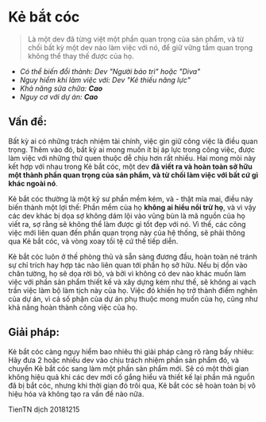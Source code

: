 # Kẻ bắt cóc
> Là một dev đã từng việt một phần quan trọng của sản phẩm, và từ chối bất kỳ một dev nào làm việc với nó, để giữ vững tầm quan trọng không thể thay thế được của họ.

* _Có thể biến đổi thành: Dev "Người bảo trì" hoặc "Diva"_
* _Nguy hiểm khi làm việc với: Dev "Kẻ thiếu năng lực"_
* _Khả năng sửa chữa: **Cao**_
* _Nguy cơ với dự án: **Cao**_

## Vấn đề:

Bất kỳ ai có những trách nhiệm tài chính, việc gìn giữ công việc là điều quan trọng. Thêm vào đó, bất kỳ ai mong muốn ít bị áp lực trong công việc, được làm việc với những thứ quen thuộc dễ chịu hơn rất nhiều. Hai mong mỏi này kết hợp với nhau trong Kẻ bắt cóc, một dev **đã viết ra và hoàn toàn sở hữu một thành phần quan trọng của sản phẩm, và từ chối làm việc với bất cứ gì khác ngoài nó**.

Kẻ bắt cóc thường là một kỹ sư phần mềm kém, và - thật mỉa mai, điều này biến thành một lợi thế: Phần mềm của họ **không ai hiểu nổi trừ họ**, và vì vậy các dev khác bị dọa sợ không dám lội vào vũng bùn là mã nguồn của họ viết ra, sợ rằng sẽ không thể làm được gì tốt đẹp với nó. Vì thế, các công việc mới liên quan đến phần quan trọng này của hệ thống, sẽ phải thông qua Kẻ bắt cóc, và vòng xoay tồi tệ cứ thế tiếp diễn.

Kẻ bắt cóc luôn ở thế phòng thủ và sẵn sàng đương đầu, hoàn toàn né tránh sự chỉ trích hay hợp tác nào liên quan tới phần họ sở hữu. Nếu bị dồn vào chân tường, họ sẽ dọa rời bỏ, và bởi vì không có dev nào khác muốn làm việc với phần sản phẩm thiết kế và xây dựng kém như thế, sẽ không ai vạch trần việc làm bộ làm tịch này của họ. Việc đó khiến họ trở thành điểm nghẽn của dự án, vì cả số phận của dự án phụ thuộc mong muốn của họ, cũng như khả năng hoàn thành công việc của họ.

## Giải pháp:

Kẻ bắt cóc càng nguy hiểm bao nhiêu thì giải pháp càng rõ ràng bấy nhiêu: Hãy đưa 2 hoặc nhiều dev vào chịu trách nhiệm phần sản phẩm đó, và chuyển Kẻ bắt cóc sang làm một phần sản phẩm mới. Sẽ có một thời gian không hiệu quả khi các dev mới cố gắng hiểu và thiết kế lại phần mã nguồn đã bị bắt cóc, nhưng khi thời gian đó trôi qua, Kẻ bắt cóc sẽ hoàn toàn bị vô hiệu hóa và không tạo ra vấn đề nào nữa.

TienTN dịch 20181215 